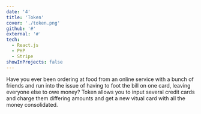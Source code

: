 ```yaml
---
date: '4'
title: 'Token'
cover: './token.png'
github: '#'
external: '#'
tech:
  - React.js
  - PHP
  - Stripe
showInProjects: false
---
```


Have you ever been ordering at food from an online service with a bunch of friends and run into the issue of having to foot the bill on one card, leaving everyone else to owe money? Token allows you to input several credit cards and charge them differing amounts and get a new vitual card with all the money consolidated.
